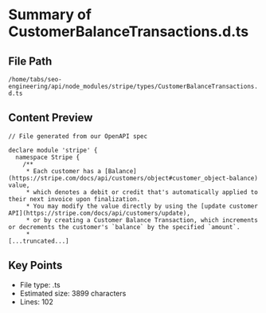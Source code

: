 # Summary of CustomerBalanceTransactions.d.ts
  
## File Path
`/home/tabs/seo-engineering/api/node_modules/stripe/types/CustomerBalanceTransactions.d.ts`

## Content Preview
```
// File generated from our OpenAPI spec

declare module 'stripe' {
  namespace Stripe {
    /**
     * Each customer has a [Balance](https://stripe.com/docs/api/customers/object#customer_object-balance) value,
     * which denotes a debit or credit that's automatically applied to their next invoice upon finalization.
     * You may modify the value directly by using the [update customer API](https://stripe.com/docs/api/customers/update),
     * or by creating a Customer Balance Transaction, which increments or decrements the customer's `balance` by the specified `amount`.
     *
[...truncated...]
```

## Key Points
- File type: .ts
- Estimated size: 3899 characters
- Lines: 102
